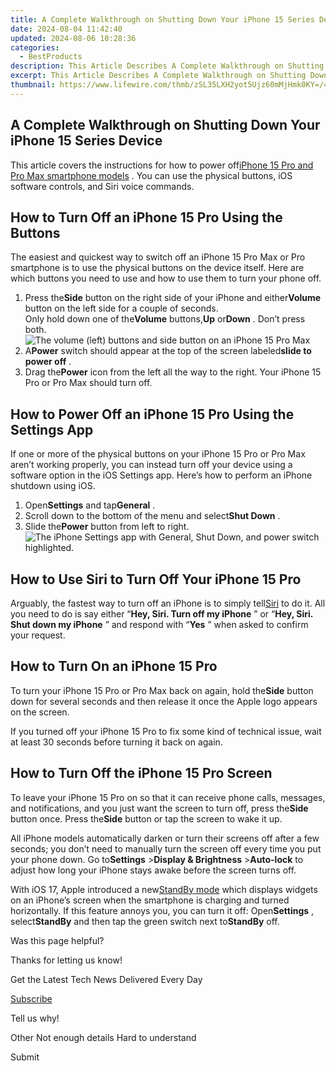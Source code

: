 ```yaml
---
title: A Complete Walkthrough on Shutting Down Your iPhone 15 Series Device
date: 2024-08-04 11:42:40
updated: 2024-08-06 10:28:36
categories:
  - BestProducts
description: This Article Describes A Complete Walkthrough on Shutting Down Your iPhone 15 Series Device
excerpt: This Article Describes A Complete Walkthrough on Shutting Down Your iPhone 15 Series Device
thumbnail: https://www.lifewire.com/thmb/zSL35LXH2yot5Ujz60mMjHmk0KY=/400x300/filters:no_upscale():max_bytes(150000):strip_icc():format(webp)/how-to-turn-off-iphone-15-pro-and-pro-max-fe9a8044c63d4f1d88c905c9128ca032.jpg
---
```


## A Complete Walkthrough on Shutting Down Your iPhone 15 Series Device
 This article covers the instructions for how to power off[iPhone 15 Pro and Pro Max smartphone models](https://www.lifewire.com/iphone-15-5202683) . You can use the physical buttons, iOS software controls, and Siri voice commands.

## How to Turn Off an iPhone 15 Pro Using the Buttons

 The easiest and quickest way to switch off an iPhone 15 Pro Max or Pro smartphone is to use the physical buttons on the device itself. Here are which buttons you need to use and how to use them to turn your phone off.  

1. Press the**Side** button on the right side of your iPhone and either**Volume** button on the left side for a couple of seconds.  
 Only hold down one of the**Volume** buttons,**Up** or**Down** . Don’t press both.  
![The volume (left) buttons and side button on an iPhone 15 Pro Max](https://www.lifewire.com/thmb/TmHUOU_P6SpM3wMTkgaBlQ6knbg=/1500x0/filters:no_upscale():max_bytes(150000):strip_icc():format(webp)/Side-and-Volume-buttons-on-iPhone-15-Pro-ce7f29a6f4bb4cf3bb66ea8b0b928ba3.jpg)
2. A**Power** switch should appear at the top of the screen labeled**slide to power off** .
3. Drag the**Power** icon from the left all the way to the right. Your iPhone 15 Pro or Pro Max should turn off.

## How to Power Off an iPhone 15 Pro Using the Settings App

 If one or more of the physical buttons on your iPhone 15 Pro or Pro Max aren’t working properly, you can instead turn off your device using a software option in the iOS Settings app. Here’s how to perform an iPhone shutdown using iOS.  

1. Open**Settings** and tap**General** .
2. Scroll down to the bottom of the menu and select**Shut Down** .
3. Slide the**Power** button from left to right.  
![The iPhone Settings app with General, Shut Down, and power switch highlighted.](https://www.lifewire.com/thmb/qkqSasRdubWydWHUBG5CkQeJstI=/1500x0/filters:no_upscale():max_bytes(150000):strip_icc():format(webp)/Turn-Of-iPhone-15-Pro-in-Settings-6be83e8413504c42b9bc2f146153f7da.jpg)

## How to Use Siri to Turn Off Your iPhone 15 Pro

 Arguably, the fastest way to turn off an iPhone is to simply tell[Siri](https://www.lifewire.com/what-is-siri-help-1994303) to do it. All you need to do is say either “**Hey, Siri. Turn off my iPhone** ” or “**Hey, Siri. Shut down my iPhone** ” and respond with “**Yes** ” when asked to confirm your request.

## How to Turn On an iPhone 15 Pro

 To turn your iPhone 15 Pro or Pro Max back on again, hold the**Side** button down for several seconds and then release it once the Apple logo appears on the screen.

 If you turned off your iPhone 15 Pro to fix some kind of technical issue, wait at least 30 seconds before turning it back on again.

## How to Turn Off the iPhone 15 Pro Screen

 To leave your iPhone 15 Pro on so that it can receive phone calls, messages, and notifications, and you just want the screen to turn off, press the**Side** button once. Press the**Side** button or tap the screen to wake it up.

 All iPhone models automatically darken or turn their screens off after a few seconds; you don’t need to manually turn the screen off every time you put your phone down. Go to**Settings** \>**Display & Brightness** \>**Auto-lock** to adjust how long your iPhone stays awake before the screen turns off.

 With iOS 17, Apple introduced a new[StandBy mode](https://www.lifewire.com/use-standby-with-iphone-7555806) which displays widgets on an iPhone’s screen when the smartphone is charging and turned horizontally. If this feature annoys you, you can turn it off: Open**Settings** , select**StandBy** and then tap the green switch next to**StandBy** off.  

Was this page helpful?

Thanks for letting us know!

 Get the Latest Tech News Delivered Every Day

[Subscribe](https://www.lifewire.com/#)

Tell us why!

 Other  Not enough details  Hard to understand

 Submit

<ins class="adsbygoogle"
     style="display:block"
     data-ad-format="autorelaxed"
     data-ad-client="ca-pub-7571918770474297"
     data-ad-slot="1223367746"></ins>



<ins class="adsbygoogle"
     style="display:block"
     data-ad-client="ca-pub-7571918770474297"
     data-ad-slot="8358498916"
     data-ad-format="auto"
     data-full-width-responsive="true"></ins>
